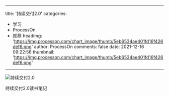 
---
title: '持续交付2.0'
categories: 
 - 学习
 - ProcessOn
 - 推荐
headimg: 'https://img.processon.com/chart_image/thumb/5eb6534ae401fd16f426def6.png'
author: ProcessOn
comments: false
date: 2021-12-16 09:22:56
thumbnail: 'https://img.processon.com/chart_image/thumb/5eb6534ae401fd16f426def6.png'
---

<div>   
<img class="thumb" alt="持续交付2.0" src="https://img.processon.com/chart_image/thumb/5eb6534ae401fd16f426def6.png" referrerpolicy="no-referrer">
<p>持续交付2.0读书笔记</p>  
</div>
            